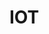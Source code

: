 # IOT

<a href="https://docs.google.com/document/d/15Yx469yVzk-t-9x-WyNR3j96H-14VNY5tDRn_Z1pHdw/edit?usp=sharing"></a>

